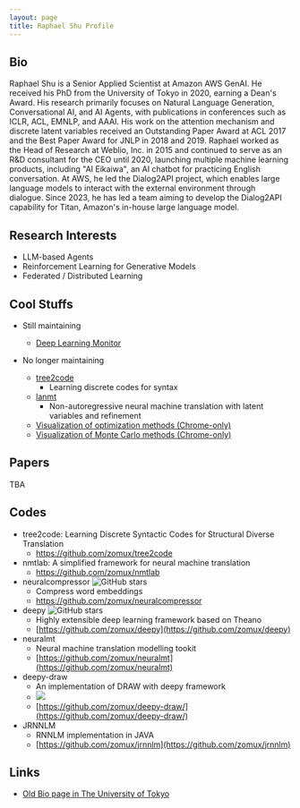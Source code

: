 ```yaml
---
layout: page
title: Raphael Shu Profile
---
```


## Bio

Raphael Shu is a Senior Applied Scientist at Amazon AWS GenAI. He received his PhD from the University of Tokyo in 2020, earning a Dean's Award. His research primarily focuses on Natural Language Generation, Conversational AI, and AI Agents, with publications in conferences such as ICLR, ACL, EMNLP, and AAAI. His work on the attention mechanism and discrete latent variables received an Outstanding Paper Award at ACL 2017 and the Best Paper Award for JNLP in 2018 and 2019. Raphael worked as the Head of Research at Weblio, Inc. in 2015 and continued to serve as an R&D consultant for the CEO until 2020, launching multiple machine learning products, including "AI Eikaiwa", an AI chatbot for practicing English conversation. At AWS, he led the Dialog2API project, which enables large language models to interact with the external environment through dialogue. Since 2023, he has led a team aiming to develop the Dialog2API capability for Titan, Amazon's in-house large language model.


## Research Interests
- LLM-based Agents 
- Reinforcement Learning for Generative Models
- Federated / Distributed Learning

## Cool Stuffs

- Still maintaining
  - [Deep Learning Monitor](https://deeplearn.org)

- No longer maintaining
  - [tree2code](https://github.com/zomux/tree2code)
    - Learning discrete codes for syntax
  - [lanmt](https://github.com/zomux/lanmt)
    - Non-autoregressive neural machine translation with latent variables and refinement
  - [Visualization of optimization methods (Chrome-only)](https://www.nlab.ci.i.u-tokyo.ac.jp/~shu/static/visualize_optimization.html)
  - [Visualization of Monte Carlo methods (Chrome-only)](https://www.nlab.ci.i.u-tokyo.ac.jp/~shu/static/markov_chain_monte_carlo.html)

## Papers

TBA

## Codes

- tree2code: Learning Discrete Syntactic Codes for Structural Diverse Translation
  - https://github.com/zomux/tree2code
- nmtlab: A simplified framework for neural machine translation
  - https://github.com/zomux/nmtlab
- neuralcompressor ![GitHub stars](https://img.shields.io/github/stars/zomux/neuralcompressor.svg)
  - Compress word embeddings
  - https://github.com/zomux/neuralcompressor
- deepy ![GitHub stars](https://img.shields.io/github/stars/zomux/deepy.svg)
  - Highly extensible deep learning framework based on Theano
  - [https://github.com/zomux/deepy](https://github.com/zomux/deepy)
- neuralmt
  - Neural machine translation modelling tookit
  - [https://github.com/zomux/neuralmt](https://github.com/zomux/neuralmt)
- deepy-draw
  - An implementation of DRAW with deepy framework
  - ![](https://github.com/zomux/deepy-draw/raw/master/plots/mnist-animation.gif)
  - [https://github.com/zomux/deepy-draw/](https://github.com/zomux/deepy-draw/)
- JRNNLM
  - RNNLM implementation in JAVA
  - [https://github.com/zomux/jrnnlm](https://github.com/zomux/jrnnlm)


## Links

- [Old Bio page in The University of Tokyo](https://www.nlab.ci.i.u-tokyo.ac.jp/~shu/)